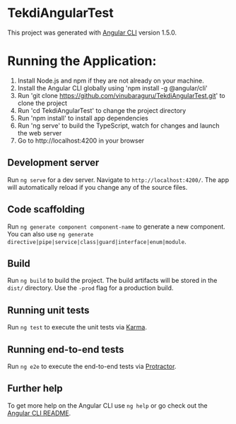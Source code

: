 # TekdiAngularTest

This project was generated with [Angular CLI](https://github.com/angular/angular-cli) version 1.5.0.

# Running the Application:

1. Install Node.js and npm if they are not already on your machine.
2. Install the Angular CLI globally using 'npm install -g @angular/cli'
3. Run 'git clone https://github.com/vinubaraguru/TekdiAngularTest.git' to clone the project
4. Run 'cd TekdiAngularTest' to change the project directory
5. Run 'npm install' to install app dependencies
6. Run 'ng serve' to build the TypeScript, watch for changes and launch the web server
7. Go to http://localhost:4200 in your browser

## Development server

Run `ng serve` for a dev server. Navigate to `http://localhost:4200/`. The app will automatically reload if you change any of the source files.

## Code scaffolding

Run `ng generate component component-name` to generate a new component. You can also use `ng generate directive|pipe|service|class|guard|interface|enum|module`.

## Build

Run `ng build` to build the project. The build artifacts will be stored in the `dist/` directory. Use the `-prod` flag for a production build.

## Running unit tests

Run `ng test` to execute the unit tests via [Karma](https://karma-runner.github.io).

## Running end-to-end tests

Run `ng e2e` to execute the end-to-end tests via [Protractor](http://www.protractortest.org/).

## Further help

To get more help on the Angular CLI use `ng help` or go check out the [Angular CLI README](https://github.com/angular/angular-cli/blob/master/README.md).
